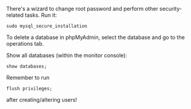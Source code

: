 There's a wizard to change root password and perform other security-related tasks. Run it:

```
sudo mysql_secure_installation
```

To delete a database in phpMyAdmin, select the database and go to the operations tab.

Show all databases (within the monitor console):
```
show databases;
```

Remember to run 
```
flush privileges;
```
after creating/altering users!